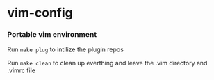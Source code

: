 # vim-config
### Portable vim environment 
Run `make plug` to intilize the plugin repos

Run `make clean` to clean up everthing and leave the .vim directory and .vimrc file

